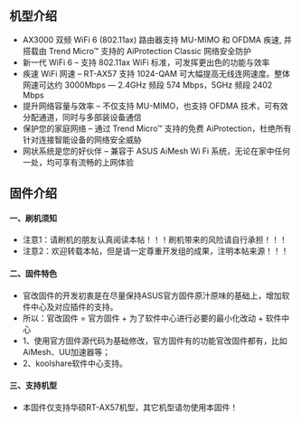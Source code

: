 ## 机型介绍
* AX3000 双频 WiFi 6 (802.11ax) 路由器支持 MU-MIMO 和 OFDMA 疾速, 并搭载由 Trend Micro™ 支持的 AiProtection Classic 网络安全防护
* 新一代 WiFi 6 – 支持 802.11ax WiFi 标准，可发挥更出色的功能与效率
* 疾速 WiFi 网速 – RT-AX57 支持 1024-QAM 可大幅提高无线连网速度。整体网速可达约 3000Mbps — 2.4GHz 频段 574 Mbps，5GHz 频段 2402 Mbps
* 提升网络容量与效率 – 不仅支持 MU-MIMO，也支持 OFDMA 技术，可有效分配通道，同时与多部装设备通信
* 保护您的家庭网络 – 通过 Trend Micro™ 支持的免费 AiProtection，杜绝所有针对连接智能设备的网络安全威胁
* 网状系统是您的好伙伴 – 兼容于 ASUS AiMesh Wi Fi 系统，无论在家中任何一处，均可享有流畅的上网体验

## 固件介绍
#### 一、刷机须知
* 注意1：请刷机的朋友认真阅读本帖！！！刷机带来的风险请自行承担！！！
* 注意2：欢迎转载本帖，但是请一定尊重开发组的成果，注明本帖来源！！！

#### 二、固件特色
* 官改固件的开发初衷是在尽量保持ASUS官方固件原汁原味的基础上，增加软件中心及对应插件的支持。
* 所以：官改固件 = 官方固件 + 为了软件中心进行必要的最小化改动 + 软件中心
* 1、使用官方固件源代码为基础修改，官方固件有的功能官改固件都有，比如AiMesh、UU加速器等；
* 2、koolshare软件中心支持。

#### 三、支持机型
* 本固件仅支持华硕RT-AX57机型，其它机型请勿使用本固件！
